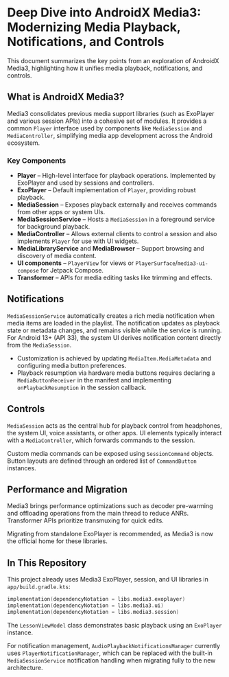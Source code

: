 # Deep Dive into AndroidX Media3: Modernizing Media Playback, Notifications, and Controls


This document summarizes the key points from an exploration of AndroidX Media3, highlighting how it unifies media playback, notifications, and controls.

## What is AndroidX Media3?

Media3 consolidates previous media support libraries (such as ExoPlayer and various session APIs) into a cohesive set of modules. It provides a common `Player` interface used by components like `MediaSession` and `MediaController`, simplifying media app development across the Android ecosystem.

### Key Components

- **Player** – High-level interface for playback operations. Implemented by ExoPlayer and used by sessions and controllers.
- **ExoPlayer** – Default implementation of `Player`, providing robust playback.
- **MediaSession** – Exposes playback externally and receives commands from other apps or system UIs.
- **MediaSessionService** – Hosts a `MediaSession` in a foreground service for background playback.
- **MediaController** – Allows external clients to control a session and also implements `Player` for use with UI widgets.
- **MediaLibraryService** and **MediaBrowser** – Support browsing and discovery of media content.
- **UI components** – `PlayerView` for views or `PlayerSurface`/`media3-ui-compose` for Jetpack Compose.
- **Transformer** – APIs for media editing tasks like trimming and effects.

## Notifications

`MediaSessionService` automatically creates a rich media notification when media items are loaded in the playlist. The notification updates as playback state or metadata changes, and remains visible while the service is running. For Android 13+ (API 33), the system UI derives notification content directly from the `MediaSession`.

- Customization is achieved by updating `MediaItem.MediaMetadata` and configuring media button preferences.
- Playback resumption via hardware media buttons requires declaring a `MediaButtonReceiver` in the manifest and implementing `onPlaybackResumption` in the session callback.

## Controls

`MediaSession` acts as the central hub for playback control from headphones, the system UI, voice assistants, or other apps. UI elements typically interact with a `MediaController`, which forwards commands to the session.

Custom media commands can be exposed using `SessionCommand` objects. Button layouts are defined through an ordered list of `CommandButton` instances.

## Performance and Migration

Media3 brings performance optimizations such as decoder pre-warming and offloading operations from the main thread to reduce ANRs. Transformer APIs prioritize transmuxing for quick edits.

Migrating from standalone ExoPlayer is recommended, as Media3 is now the official home for these libraries.

## In This Repository

This project already uses Media3 ExoPlayer, session, and UI libraries in `app/build.gradle.kts`:

```kotlin
implementation(dependencyNotation = libs.media3.exoplayer)
implementation(dependencyNotation = libs.media3.ui)
implementation(dependencyNotation = libs.media3.session)
```

The `LessonViewModel` class demonstrates basic playback using an `ExoPlayer` instance.

For notification management, `AudioPlaybackNotificationsManager` currently uses `PlayerNotificationManager`, which can be replaced with the built-in `MediaSessionService` notification handling when migrating fully to the new architecture.

